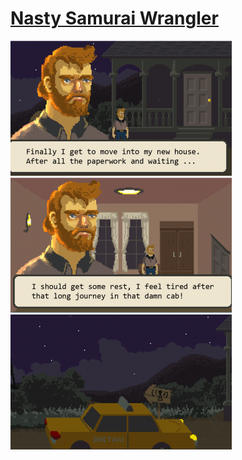 # [Nasty Samurai Wrangler](https://globalgamejam.org/2018/games/nasty-samurai-wrangler)

![SamuraiWrangler01](https://github.com/FJinn/fjinn.github.io/blob/master/GameProjects/Images/SamuraiWrangler01.png) 
![SamuraiWrangler02](https://github.com/FJinn/fjinn.github.io/blob/master/GameProjects/Images/SamuraiWrangler02.png)
![SamuraiWrangler03](https://github.com/FJinn/fjinn.github.io/blob/master/GameProjects/Images/SamuraiWrangler03.png)
